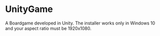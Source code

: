 # UnityGame
 A Boardgame developed in Unity. The installer works only in Windows 10 and your aspect ratio must be 1920x1080.
